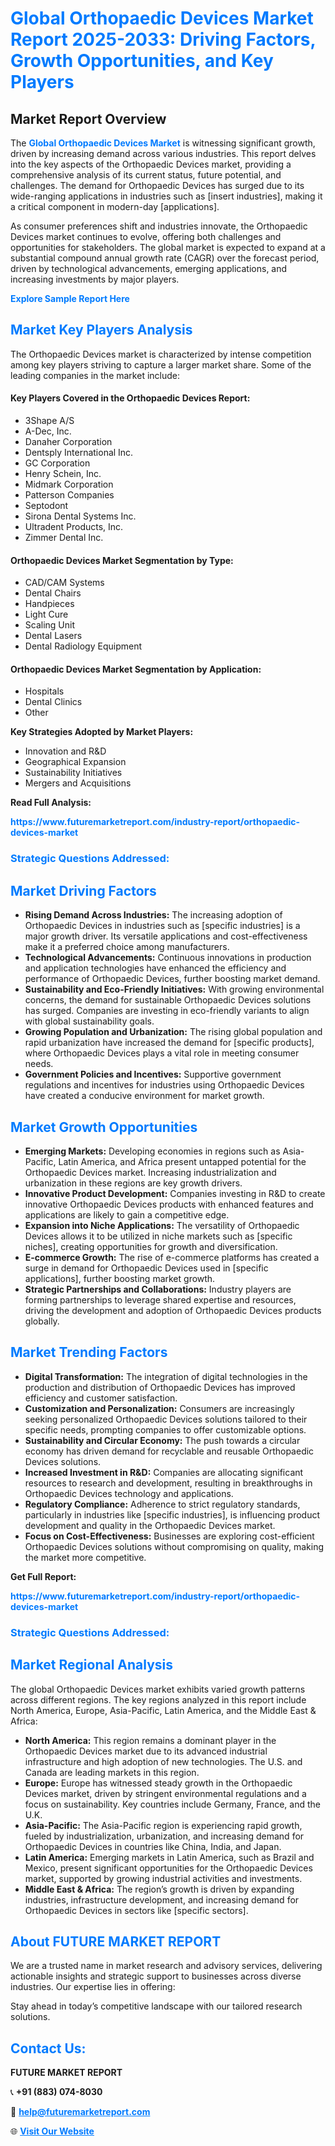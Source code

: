 <h1 style="color: #007BFF;">Global Orthopaedic Devices Market Report 2025-2033: Driving Factors, Growth Opportunities, and Key Players</h1>

<section id="overview">
<h2>Market Report Overview</h2>
<p>The <a href="https://www.futuremarketreport.com/industry-report/orthopaedic-devices-market" style="color: #007BFF; text-decoration: none;"><strong>Global Orthopaedic Devices Market</strong></a> is witnessing significant growth, driven by increasing demand across various industries. This report delves into the key aspects of the Orthopaedic Devices market, providing a comprehensive analysis of its current status, future potential, and challenges. The demand for Orthopaedic Devices has surged due to its wide-ranging applications in industries such as [insert industries], making it a critical component in modern-day [applications].</p>
<p>As consumer preferences shift and industries innovate, the Orthopaedic Devices market continues to evolve, offering both challenges and opportunities for stakeholders. The global market is expected to expand at a substantial compound annual growth rate (CAGR) over the forecast period, driven by technological advancements, emerging applications, and increasing investments by major players.</p>
</section>

<section id="overview">
<p><a href="https://www.futuremarketreport.com/request-sample/reportId=35341" style="color: #007BFF; text-decoration: none;"><strong>Explore Sample Report Here</strong></a></p>
</section>

<section id="key-players">
<h2 style="color: #007BFF;">Market Key Players Analysis</h2>
<p>The Orthopaedic Devices market is characterized by intense competition among key players striving to capture a larger market share. Some of the leading companies in the market include:</p>
<h4>Key Players Covered in the Orthopaedic Devices Report:</h4>
<ul><li>3Shape A/S</li><li>A-Dec, Inc.</li><li>Danaher Corporation</li><li>Dentsply International Inc.</li><li>GC Corporation</li><li>Henry Schein, Inc.</li><li>Midmark Corporation</li><li>Patterson Companies</li><li>Septodont</li><li>Sirona Dental Systems Inc.</li><li>Ultradent Products, Inc.</li><li>Zimmer Dental Inc.</li></ul>
<h4>Orthopaedic Devices Market Segmentation by Type:</h4>
<ul><li>CAD/CAM Systems</li><li>Dental Chairs</li><li>Handpieces</li><li>Light Cure</li><li>Scaling Unit</li><li>Dental Lasers</li><li>Dental Radiology Equipment</li></ul>

<h4>Orthopaedic Devices Market Segmentation by Application:</h4>
<ul><li>Hospitals</li><li>Dental Clinics</li><li>Other</li></ul>
<p><strong>Key Strategies Adopted by Market Players:</strong></p>
<ul>
<li>Innovation and R&D</li>
<li>Geographical Expansion</li>
<li>Sustainability Initiatives</li>
<li>Mergers and Acquisitions</li>
</ul>
</section>

<section>
<p><strong>Read Full Analysis: </strong></p><a href="https://www.futuremarketreport.com/industry-report/orthopaedic-devices-market" style="color: #007BFF; text-decoration: none;"><strong>https://www.futuremarketreport.com/industry-report/orthopaedic-devices-market</strong></a>
<h3 style="color: #007BFF;">Strategic Questions Addressed:</h3>
</section>

<section id="driving-factors">
<h2 style="color: #007BFF;">Market Driving Factors</h2>
<ul>
<li><strong>Rising Demand Across Industries:</strong> The increasing adoption of Orthopaedic Devices in industries such as [specific industries] is a major growth driver. Its versatile applications and cost-effectiveness make it a preferred choice among manufacturers.</li>
<li><strong>Technological Advancements:</strong> Continuous innovations in production and application technologies have enhanced the efficiency and performance of Orthopaedic Devices, further boosting market demand.</li>
<li><strong>Sustainability and Eco-Friendly Initiatives:</strong> With growing environmental concerns, the demand for sustainable Orthopaedic Devices solutions has surged. Companies are investing in eco-friendly variants to align with global sustainability goals.</li>
<li><strong>Growing Population and Urbanization:</strong> The rising global population and rapid urbanization have increased the demand for [specific products], where Orthopaedic Devices plays a vital role in meeting consumer needs.</li>
<li><strong>Government Policies and Incentives:</strong> Supportive government regulations and incentives for industries using Orthopaedic Devices have created a conducive environment for market growth.</li>
</ul>
</section>

<section id="growth-opportunities">
<h2 style="color: #007BFF;">Market Growth Opportunities</h2>
<ul>
<li><strong>Emerging Markets:</strong> Developing economies in regions such as Asia-Pacific, Latin America, and Africa present untapped potential for the Orthopaedic Devices market. Increasing industrialization and urbanization in these regions are key growth drivers.</li>
<li><strong>Innovative Product Development:</strong> Companies investing in R&D to create innovative Orthopaedic Devices products with enhanced features and applications are likely to gain a competitive edge.</li>
<li><strong>Expansion into Niche Applications:</strong> The versatility of Orthopaedic Devices allows it to be utilized in niche markets such as [specific niches], creating opportunities for growth and diversification.</li>
<li><strong>E-commerce Growth:</strong> The rise of e-commerce platforms has created a surge in demand for Orthopaedic Devices used in [specific applications], further boosting market growth.</li>
<li><strong>Strategic Partnerships and Collaborations:</strong> Industry players are forming partnerships to leverage shared expertise and resources, driving the development and adoption of Orthopaedic Devices products globally.</li>
</ul>
</section>

<section id="trending-factors">
<h2 style="color: #007BFF;">Market Trending Factors</h2>
<ul>
<li><strong>Digital Transformation:</strong> The integration of digital technologies in the production and distribution of Orthopaedic Devices has improved efficiency and customer satisfaction.</li>
<li><strong>Customization and Personalization:</strong> Consumers are increasingly seeking personalized Orthopaedic Devices solutions tailored to their specific needs, prompting companies to offer customizable options.</li>
<li><strong>Sustainability and Circular Economy:</strong> The push towards a circular economy has driven demand for recyclable and reusable Orthopaedic Devices solutions.</li>
<li><strong>Increased Investment in R&D:</strong> Companies are allocating significant resources to research and development, resulting in breakthroughs in Orthopaedic Devices technology and applications.</li>
<li><strong>Regulatory Compliance:</strong> Adherence to strict regulatory standards, particularly in industries like [specific industries], is influencing product development and quality in the Orthopaedic Devices market.</li>
<li><strong>Focus on Cost-Effectiveness:</strong> Businesses are exploring cost-efficient Orthopaedic Devices solutions without compromising on quality, making the market more competitive.</li>
</ul>
</section>

<section>
<p><strong>Get Full Report: </strong></p><a href="https://www.futuremarketreport.com/industry-report/orthopaedic-devices-market" style="color: #007BFF; text-decoration: none;"><strong>https://www.futuremarketreport.com/industry-report/orthopaedic-devices-market</strong></a>
<h3 style="color: #007BFF;">Strategic Questions Addressed:</h3>
</section>


<section id="regional-analysis">
<h2 style="color: #007BFF;">Market Regional Analysis</h2>
<p>The global Orthopaedic Devices market exhibits varied growth patterns across different regions. The key regions analyzed in this report include North America, Europe, Asia-Pacific, Latin America, and the Middle East & Africa:</p>
<ul>
<li><strong>North America:</strong> This region remains a dominant player in the Orthopaedic Devices market due to its advanced industrial infrastructure and high adoption of new technologies. The U.S. and Canada are leading markets in this region.</li>
<li><strong>Europe:</strong> Europe has witnessed steady growth in the Orthopaedic Devices market, driven by stringent environmental regulations and a focus on sustainability. Key countries include Germany, France, and the U.K.</li>
<li><strong>Asia-Pacific:</strong> The Asia-Pacific region is experiencing rapid growth, fueled by industrialization, urbanization, and increasing demand for Orthopaedic Devices in countries like China, India, and Japan.</li>
<li><strong>Latin America:</strong> Emerging markets in Latin America, such as Brazil and Mexico, present significant opportunities for the Orthopaedic Devices market, supported by growing industrial activities and investments.</li>
<li><strong>Middle East & Africa:</strong> The region’s growth is driven by expanding industries, infrastructure development, and increasing demand for Orthopaedic Devices in sectors like [specific sectors].</li>
</ul>
</section>

<footer>
<h2 style="color: #007BFF;">About FUTURE MARKET REPORT</h2>
<p>We are a trusted name in market research and advisory services, delivering actionable insights and strategic support to businesses across diverse industries. Our expertise lies in offering:</p>

<p>Stay ahead in today’s competitive landscape with our tailored research solutions.</p>

<h2 style="color: #007BFF;">Contact Us:</h2>
<p><strong>FUTURE MARKET REPORT</strong></p>
<p>📞 <strong>+91 (883) 074-8030</strong></p>
<p>📧 <strong><a href="mailto:help@futuremarketreport.com" style="color: #007BFF;">help@futuremarketreport.com</a></strong></p>
<p>🌐 <strong><a href="https://www.futuremarketreport.com/" style="color: #007BFF;">Visit Our Website</a></strong></p>
</footer>
